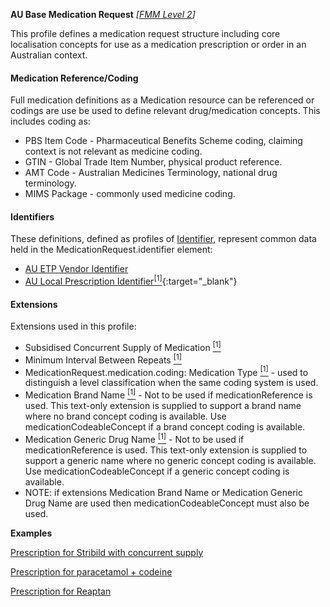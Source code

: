 **AU Base Medication Request** *[[FMM Level 2](guidance.html)]*

This profile defines a medication request structure including core localisation concepts for use as a medication prescription or order in an Australian context.

#### Medication Reference/Coding
Full medication definitions as a Medication resource can be referenced or codings are use be used to define relevant drug/medication concepts. This includes coding as:
* PBS Item Code - Pharmaceutical Benefits Scheme coding, claiming context is not relevant as medicine coding.
* GTIN - Global Trade Item Number, physical product reference.
* AMT Code - Australian Medicines Terminology, national drug terminology.
* MIMS Package - commonly used medicine coding.

#### Identifiers
These definitions, defined as profiles of [Identifier](http://hl7.org/fhir/R4/datatypes.html#Identifier), represent common data held in the MedicationRequest.identifier element:
* [AU ETP Vendor Identifier](StructureDefinition-au-etpprescriptionidentifier.html)
* [AU Local Prescription Identifier](StructureDefinition-au-localprescriptionidentifier.html)[<sup>[1]</sup>](http://ns.electronichealth.net.au/id/hpio-scoped/prescription/1.0/index.html){:target="_blank"}

#### Extensions
Extensions used in this profile:
* Subsidised Concurrent Supply of Medication [<sup>[1]</sup>](http://hl7.org.au/fhir/StructureDefinition/subsidised-concurrent-supply)
* Minimum Interval Between Repeats [<sup>[1]</sup>](http://hl7.org.au/fhir/StructureDefinition/minimum-interval-between-repeats)
* MedicationRequest.medication.coding: Medication Type [<sup>[1]</sup>](http://hl7.org.au/fhir/StructureDefinition/medication-type) - used to distinguish a level classification when the same coding system is used.
* Medication Brand Name [<sup>[1]</sup>](http://hl7.org.au/fhir/StructureDefinition/medication-brand-name) - Not to be used if medicationReference is used. This text-only extension is supplied to support a brand name where no brand concept coding is available. Use medicationCodeableConcept if a brand concept coding is available. 
* Medication Generic Drug Name [<sup>[1]</sup>](http://hl7.org.au/fhir/StructureDefinition/medication-generic-name) - Not to be used if medicationReference is used. This text-only extension is supplied to support a generic name where no generic concept coding is available. Use medicationCodeableConcept if a generic concept coding is available.
* NOTE: if extensions Medication Brand Name or Medication Generic Drug Name are used then medicationCodeableConcept must also be used. 

**Examples**

[Prescription for Stribild  with concurrent supply](MedicationRequest-medicationrequest-example1.html)

[Prescription for paracetamol + codeine](MedicationRequest-medicationrequest-example0.html)

[Prescription for Reaptan](MedicationRequest-medicationrequest-example2.html)


